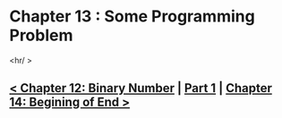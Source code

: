 Chapter 13 : Some Programming Problem
=====================================

<hr/ >

[< Chapter 12: Binary Number](./../chapter_12/chapter_12.md) | [Part 1](./../part_1.md) | [Chapter 14: Begining of End >](./../chapter_14/chapter_14.md)
-----------------------------------